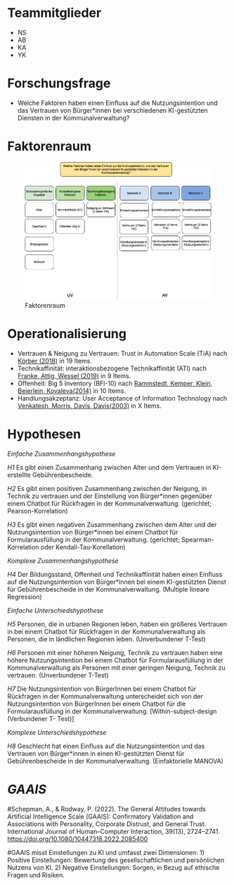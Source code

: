# Teammitglieder

-   NS
-   AB
-   KA
-   YK

# Forschungsfrage

-   Welche Faktoren haben einen Einfluss auf die Nutzungsintention und
    das Vertrauen von Bürger\*innen bei verschiedenen KI-gestützten
    Diensten in der Kommunalverwaltung?

# Faktorenraum

<figure>
<img src="readme_files/Faktorenraum_Gruppe%201.png"
alt="Faktorenraum" />
<figcaption aria-hidden="true">Faktorenraum</figcaption>
</figure>

# Operationalisierung

-   Vertrauen & Neigung zu Vertrauen: Trust in Automation Scale (TiA)
    nach [Körber
    (2018)](https://link.springer.com/chapter/10.1007/978-3-319-96074-6_2 "Körber, M.(2018. Theoretical Considerations and Development of a Questionnaire to Measure Trust in Automation. In: Proceedings of the 20th Congress of the International Ergonomics Association (IEA 2018), Springer, Cham.")
    in 19 Items.
-   Technikaffinität: interaktionsbezogene Technikaffinität (ATI) nach
    [Franke, Attig, Wessel
    (2019)](https://ati-scale.org/assets/scales/ati-scala_german_2022-02-25.pdf "Franke, Attig, Wessel(2019. Fragebogen zur interaktionsbezogenen Technikaffinität (ATI) (Affinity for Technology (ATI)Scale, Deutsche Version))")
    in 9 Items.
-   Offenheit: Big 5 Inventory (BFI-10) nach [Rammstedt, Kemper, Klein,
    Beierlein,
    Kovaleva(2014)](https://doi.org/10.6102/zis76 "Rammstedt, B., Kemper, C.J., Klein, M.C., Beierlein, C., Kovaleva, A.(2014. Big 5 Inventory)")
    in 10 Items.
-   Handlungsakzeptanz: User Acceptance of Information Technology nach
    [Venkatesh, Morris, Davis,
    Davis(2003)](https://www.jstor.org/stable/30036540 "Venkatesh, Morris, Davis, Davis(2003. User Acceptance of Information Technology.")
    in X Items.

# Hypothesen

*Einfache Zusammenhangshypothese*

*H1* Es gibt einen Zusammenhang zwischen Alter und dem Vertrauen in
KI-erstellte Gebührenbescheide.

*H2* Es gibt einen positiven Zusammenhang zwischen der Neigung, in
Technik zu vertrauen und der Einstellung von Bürger\*innen gegenüber
einem Chatbot für Rückfragen in der Kommunalverwaltung. (gerichtet;
Pearson-Korrelation)

*H3* Es gibt einen negativen Zusammenhang zwischen dem Alter und der
Nutzungsintention von Bürger\*innen bei einem Chatbot für
Formularausfüllung in der Kommunalverwaltung. (gerichtet;
Spearman-Korrelation oder Kendall-Tau-Korellation)

*Komplexe Zusammenhangshypothese*

*H4* Der Bildungsstand, Offenheit und Technikaffinität haben einen
Einfluss auf die Nutzungsintention von Bürger\*innen bei einem
KI-gestützten Dienst für Gebührenbescheide in der Kommunalverwaltung.
(Multiple lineare Regression)

*Einfache Unterschiedshypothese*

*H5* Personen, die in urbanen Regionen leben, haben ein größeres
Vertrauen in bei einem Chatbot für Rückfragen in der Kommunalverwaltung
als Personen, die in ländlichen Regionen leben. (Unverbundener T-Test)

*H6* Personen mit einer höheren Neigung, Technik zu vertrauen haben eine
höhere Nutzungsintention bei einem Chatbot für Formularausfüllung in der
Kommunalverwaltung als Personen mit einer geringen Neigung, Technik zu
vertrauen. (Unverbundener T-Test)

*H7* Die Nutzungsintention von BürgerInnen bei einem Chatbot für
Rückfragen in der Kommunalverwaltung unterscheidet sich von der
Nutzungsintention von BürgerInnen bei einem Chatbot für die
Formularausfüllung in der Kommunalverwaltung. \[Within-subject-design
(Verbundener T- Test)\]

*Komplexe Unterschiedshypothese*

*H8* Geschlecht hat einen Einfluss auf die Nutzungsintention und das
Vertrauen von Bürger\*innen in einen KI-gestützten Dienst für
Gebührenbescheide in der Kommunalverwaltung. (Einfaktorielle MANOVA)

# *GAAIS*

\#Schepman, A., & Rodway, P. (2022). The General Attitudes towards
Artificial Intelligence Scale (GAAIS): Confirmatory Validation and
Associations with Personality, Corporate Distrust, and General Trust.
International Journal of Human–Computer Interaction, 39(13), 2724–2741.
<https://doi.org/10.1080/10447318.2022.2085400>

\#GAAIS misst Einstellungen zu KI und umfasst zwei Dimensionen: 1)
Positive Einstellungen: Bewertung des gesellschaftlichen und
persönlichen Nutzens von KI. 2) Negative Einstellungen: Sorgen, in Bezug
auf ethische Fragen und Risiken.
